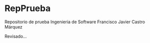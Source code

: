 # RepPrueba
Repositorio de prueba Ingenieria de Software
Francisco Javier Castro Márquez

Revisado...
